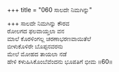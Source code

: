 +++
title = "060 ಸಾಲದೇ ನಿಮಗಿನ್ನು"

+++
ಸಾಲದೇ ನಿಮಗಿನ್ನು ಕೌರವ  
ರೋಲಗದ ಫಲವಾಯ್ತಲಾ ವನ  
ಮಾಲೆ ಕೊರಳಿಂಗಲ್ಲ ಚರಣಾಭರಣವಾಯಿತೆಲೆ  
ಬೀಳುಕೊಳಿರೇ ಬೊಪ್ಪನವರನು  
ಮೇಲೆ ಮೋಹದ ತಾಯಲಾ ನಡೆ  
ಹೇಳಿ ಕಳುಹಿಸಿಕೊಂಬೆವೆಂದನು ಭೂಪತಿಗೆ ಭೀಮ   ॥60॥